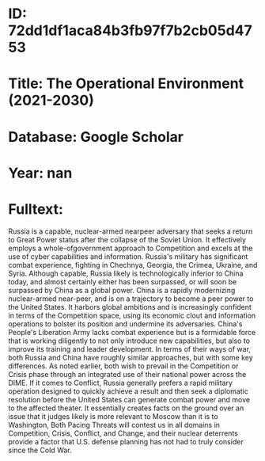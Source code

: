 # ID: 72dd1df1aca84b3fb97f7b2cb05d4753
# Title: The Operational Environment (2021-2030)
# Database: Google Scholar
# Year: nan
# Fulltext:
Russia is a capable, nuclear-armed nearpeer adversary that seeks a return to Great Power status after the collapse of the Soviet Union.
It effectively employs a whole-ofgovernment approach to Competition and excels at the use of cyber capabilities and information.
Russia's military has significant combat experience, fighting in Chechnya, Georgia, the Crimea, Ukraine, and Syria.
Although capable, Russia likely is technologically inferior to China today, and almost certainly either has been surpassed, or will soon be surpassed by China as a global power.
China is a rapidly modernizing nuclear-armed near-peer, and is on a trajectory to become a peer power to the United States.
It harbors global ambitions and is increasingly confident in terms of the Competition space, using its economic clout and information operations to bolster its position and undermine its adversaries.
China's People's Liberation Army lacks combat experience but is a formidable force that is working diligently to not only introduce new capabilities, but also to improve its training and leader development.
In terms of their ways of war, both Russia and China have roughly similar approaches, but with some key differences.
As noted earlier, both wish to prevail in the Competition or Crisis phase through an integrated use of their national power across the DIME.
If it comes to Conflict, Russia generally prefers a rapid military operation designed to quickly achieve a result and then seek a diplomatic resolution before the United States can generate combat power and move to the affected theater.
It essentially creates facts on the ground over an issue that it judges likely is more relevant to Moscow than it is to Washington, Both Pacing Threats will contest us in all domains in Competition, Crisis, Conflict, and Change, and their nuclear deterrents provide a factor that U.S. defense planning has not had to truly consider since the Cold War.